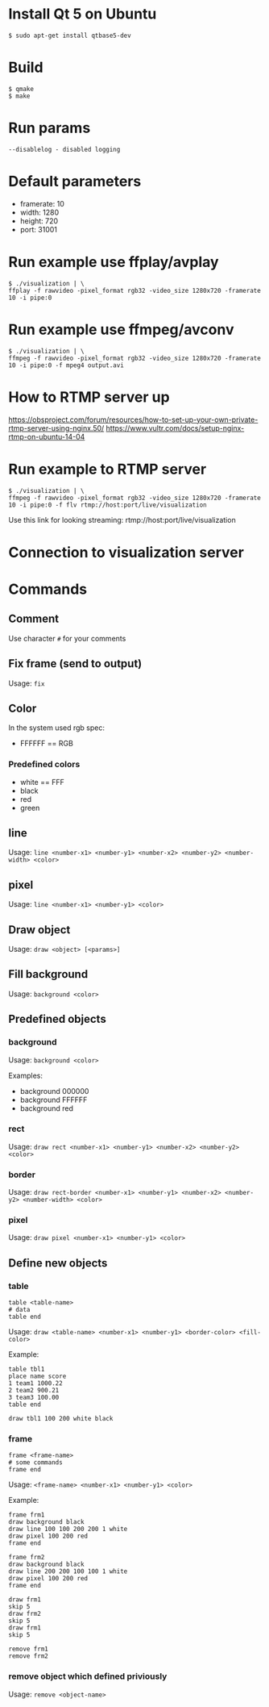# Install Qt 5 on Ubuntu
	$ sudo apt-get install qtbase5-dev

# Build
	$ qmake
	$ make

# Run params

	--disablelog - disabled logging

# Default parameters

* framerate: 10
* width: 1280
* height: 720
* port: 31001

# Run example use ffplay/avplay

	$ ./visualization | \
	ffplay -f rawvideo -pixel_format rgb32 -video_size 1280x720 -framerate 10 -i pipe:0

# Run example use ffmpeg/avconv

	$ ./visualization | \
	ffmpeg -f rawvideo -pixel_format rgb32 -video_size 1280x720 -framerate 10 -i pipe:0 -f mpeg4 output.avi

# How to RTMP server up

https://obsproject.com/forum/resources/how-to-set-up-your-own-private-rtmp-server-using-nginx.50/
https://www.vultr.com/docs/setup-nginx-rtmp-on-ubuntu-14-04

# Run example to RTMP server

	$ ./visualization | \
	ffmpeg -f rawvideo -pixel_format rgb32 -video_size 1280x720 -framerate 10 -i pipe:0 -f flv rtmp://host:port/live/visualization
	
Use this link for looking streaming: rtmp://host:port/live/visualization

# Connection to visualization server

# Commands

## Comment

Use character ```#``` for your comments

## Fix frame (send to output)

Usage: ```fix```

## Color

In the system used rgb spec:
* FFFFFF == RGB

### Predefined colors
	
* white == FFF
* black
* red
* green

## line

Usage: ```line <number-x1> <number-y1> <number-x2> <number-y2> <number-width> <color>```

## pixel

Usage: ```line <number-x1> <number-y1> <color>```

## Draw object

Usage: ```draw <object> [<params>]```

## Fill background

Usage: ```background <color>```

## Predefined objects

### background
Usage: ```background <color>```

Examples:
* background 000000
* background FFFFFF
* background red


### rect

Usage: ```draw rect <number-x1> <number-y1> <number-x2> <number-y2> <color>```

### border

Usage: ```draw rect-border <number-x1> <number-y1> <number-x2> <number-y2> <number-width> <color>```

### pixel

Usage: ```draw pixel <number-x1> <number-y1> <color>```

## Define new objects
### table

	table <table-name>
	# data
	table end

Usage: ```draw <table-name> <number-x1> <number-y1> <border-color> <fill-color>```

Example:
	
	table tbl1
	place name score
	1 team1 1000.22
	2 team2 900.21
	3 team3 100.00
	table end
	
	draw tbl1 100 200 white black

### frame

	frame <frame-name>
	# some commands
	frame end

Usage: ```<frame-name> <number-x1> <number-y1> <color>```

Example:

	frame frm1
	draw background black
	draw line 100 100 200 200 1 white
	draw pixel 100 200 red
	frame end
	
	frame frm2
	draw background black
	draw line 200 200 100 100 1 white
	draw pixel 100 200 red
	frame end
	
	draw frm1
	skip 5
	draw frm2
	skip 5
	draw frm1
	skip 5
	
	remove frm1
	remove frm2

### remove object which defined priviously

Usage: ```remove <object-name>```
